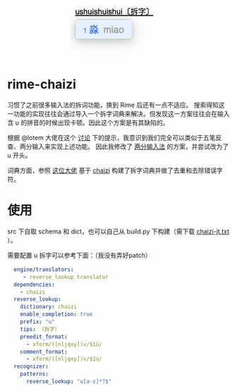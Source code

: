 <div align="center">
<img src="preview.png" height="128">
</div>

# rime-chaizi
习惯了之前很多输入法的拆词功能，换到 Rime 后还有一点不适应。 搜索得知这一功能的实现往往会通过导入一个拆字词典来解决。但发现这一方案往往会在输入含 u 的拼音的时候出现卡顿。因此这个方案是有其缺陷的。 

根据 @lotem 大佬在这个 [讨论](https://github.com/rime/home/discussions/764) 下的提示，我意识到我们完全可以类似于五笔反查、两分输入来实现上述功能。 因此我修改了 [两分输入法](http://cheonhyeong.com/Simplified/download.html) 的方案，并尝试改为了 u 开头。

词典方面，参照 [这位大佬](http://gerry.lamost.org/blog/?p=296003) 基于 [chaizi](https://github.com/kfcd/chaizi) 构建了拆字词典并做了去重和去除错误字符。

# 使用
src 下自取 schema 和 dict，也可以自己从 build.py 下构建（需下载 [chaizi-jt.txt](https://github.com/kfcd/chaizi/raw/master/chaizi-jt.txt) ）。

需要配置 u 拆字可以参考下面：（我没有弄好patch）
```yaml
  engine/translators:
     - reverse_lookup_translator
  dependencies:
    - chaizi
  reverse_lookup:
    dictionary: chaizi
    enable_completion: true
    prefix: "u"
    tips: 〔拆字〕
    preedit_format:
      - xform/([nljqxy])v/$1ü/
    comment_format:
      - xform/([nljqxy])v/$1ü/
  recognizer:
    patterns:
      reverse_lookup: "u[a-z]*?$"
```
